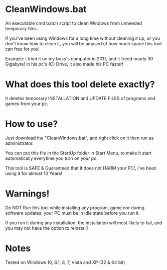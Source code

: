 # CleanWindows.bat
An executable cmd batch script to clean Windows from unneeded temporary files.

If you've been using Windows for a long time without cleaning it up, or you don't know how to clean it, you will be amased of how much space this tool can free for you!

Example: i tried it on my boss's computer in 2017, and it freed nearly 30 Gigabyte! in his pc's (C) Drive, it also made his PC faster!


# What does this tool delete exactly?

It deletes temporary INSTALLATION and UPDATE FILES of programs and games from your pc.


# How to use?

Just download the "CleanWindows.bat", and right click on it then run as administrator.

You can put this file in the StartUp folder in Start Menu, to make it start automatically everytime you turn on your pc.

This tool is SAFE & Guaranteed that it does not HARM your PC!, i've been using it for almost 10 Years!


# Warnings!

Do NOT Run this tool while installing any program, game nor during software updates, your PC must be in idle state before you run it.

If you run it during any installation, the installation will most likely to fail, and you may not have the option to reinstall!


# Notes

Tested on Windows 10, 8.1, 8, 7, Vista and XP (32 & 64 bit)
